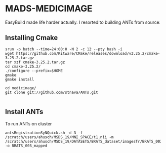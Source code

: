 # MADS-MEDICIMAGE



EasyBuild made life harder actually.
I resorted to building ANTs from source:

## Installing Cmake

```
srun -p batch --time=24:00:0 -N 2 -c 12 --pty bash -i
wget https://github.com/Kitware/CMake/releases/download/v3.25.2/cmake-3.25.2.tar.gz
tar xzf cmake-3.25.2.tar.gz
cd cmake-3.25.2/
./configure --prefix=$HOME
gmake
gmake install

cd medicimage/
git clone git://github.com/stnava/ANTs.git


```


## Install ANTs
To run ANTs on cluster

```
antsRegistrationSyNQuick.sh -d 3 -f /scratch/users/ahusch/MSDS_19/MNI_SPACE/t1.nii -m /scratch/users/ahusch/MSDS_19/DATASETS/BRATS_dataset/imagesTr/BRATS_003.nii -o BRATS_003_mapped
```
